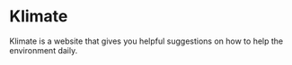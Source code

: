 # Klimate
Klimate is a website that gives you helpful suggestions on how to help the environment daily. 
